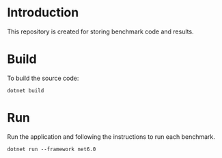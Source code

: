 # Introduction
This repository is created for storing benchmark code and results.

# Build
To build the source code:
```
dotnet build
```

# Run
Run the application and following the instructions to run each benchmark.
```
dotnet run --framework net6.0
```
